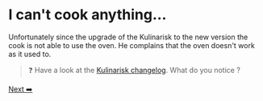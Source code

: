 # I can't cook anything...

Unfortunately since the upgrade of the Kulinarisk to the new version the cook is not able to use the oven. He complains that the oven doesn't work as it used to.

> ❓️ Have a look at the [Kulinarisk changelog](../vendor/akei/kulinarisk/Upgrade.md). What do you notice ?

[Next ➡️](./fix-production.md)